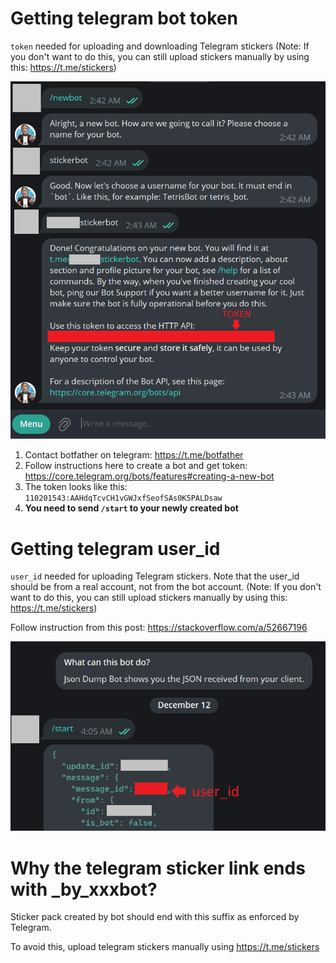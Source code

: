 # Getting telegram bot token
`token` needed for uploading and downloading Telegram stickers
(Note: If you don't want to do this, you can still upload stickers manually by using this: https://t.me/stickers)

![../imgs/telegram-bot.png](../imgs/telegram-bot.png)

1. Contact botfather on telegram: https://t.me/botfather
2. Follow instructions here to create a bot and get token: https://core.telegram.org/bots/features#creating-a-new-bot
3. The token looks like this: `110201543:AAHdqTcvCH1vGWJxfSeofSAs0K5PALDsaw`
4. **You need to send `/start` to your newly created bot**

# Getting telegram user_id
`user_id` needed for uploading Telegram stickers. Note that the user_id should be from a real account, not from the bot account.
(Note: If you don't want to do this, you can still upload stickers manually by using this: https://t.me/stickers)

Follow instruction from this post: https://stackoverflow.com/a/52667196

![../imgs/telegram-userid.png](../imgs/telegram-userid.png)

# Why the telegram sticker link ends with _by_xxxbot?
Sticker pack created by bot should end with this suffix as enforced by Telegram.

To avoid this, upload telegram stickers manually using https://t.me/stickers